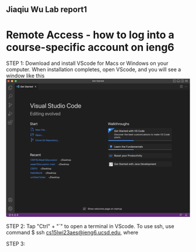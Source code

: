 ## Jiaqiu Wu Lab report1
# Remote Access - how to log into a course-specific account on ieng6
STEP 1:
Download and install VScode for Macs or Windows on your computer. 
When installation completes, open VScode, and you will see a window like this
![image](Figure1.png)

STEP 2:
Tap "Ctrl" + "`" to open a terminal in VScode. To use ssh, use command $ ssh cs15lwi23aes@ieng6.ucsd.edu, where

STEP 3:


